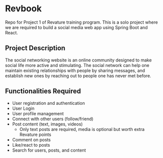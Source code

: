# Revbook

Repo for Project 1 of Revature training program. This is a solo project where we are required to build a social media web app using Spring Boot and React.

## Project Description

The social networking website is an online community designed to make social life more active and stimulating. The social network can help one maintain existing relationships with people by sharing messages, and establish new ones by reaching out to people one has never met before. 

## Functionalities Required 
* User registration and authentication
* User Login
* User profile management
* Connect with other users (follow/friend)
* Post content (text, images, videos)
    * Only text posts are required, media is optional but worth extra Revature points
* Comment on posts
* Like/react to posts
* Search for users, posts, and content